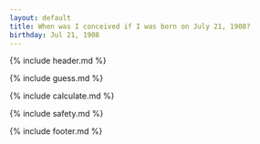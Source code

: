 ```yaml
---
layout: default
title: When was I conceived if I was born on July 21, 1908?
birthday: Jul 21, 1908
---
```


{% include header.md %}

{% include guess.md %}

{% include calculate.md %}

{% include safety.md %}

{% include footer.md %}



